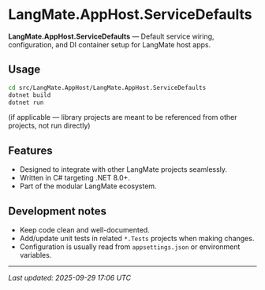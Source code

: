 # LangMate.AppHost.ServiceDefaults

**LangMate.AppHost.ServiceDefaults** — Default service wiring, configuration, and DI container setup for LangMate host apps.

## Usage

```bash
cd src/LangMate.AppHost/LangMate.AppHost.ServiceDefaults
dotnet build
dotnet run
```

(if applicable — library projects are meant to be referenced from other projects, not run directly)

## Features
- Designed to integrate with other LangMate projects seamlessly.
- Written in C# targeting .NET 8.0+.
- Part of the modular LangMate ecosystem.

## Development notes
- Keep code clean and well-documented.
- Add/update unit tests in related `*.Tests` projects when making changes.
- Configuration is usually read from `appsettings.json` or environment variables.

---

_Last updated: 2025-09-29 17:06 UTC_

